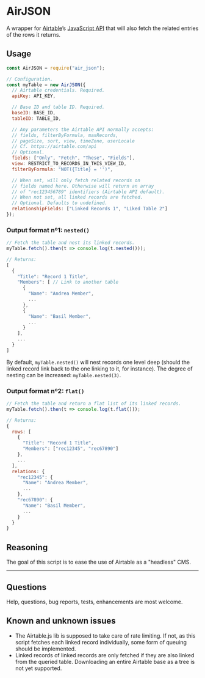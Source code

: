 # AirJSON

A wrapper for [Airtable](https://airtable.com)’s [JavaScript API](https://github.com/Airtable/airtable.js) that will also fetch the related entries of the rows it returns.

## Usage

```javascript
const AirJSON = require("air_json");

// Configuration.
const myTable = new AirJSON({
  // Airtable credentials. Required.
  apiKey: API_KEY,

  // Base ID and table ID. Required.
  baseID: BASE_ID,
  tableID: TABLE_ID,

  // Any parameters the Airtable API normally accepts:
  // fields, filterByFormula, maxRecords,
  // pageSize, sort, view, timeZone, userLocale
  // Cf. https://airtable.com/api
  // Optional.
  fields: ["Only", "Fetch", "These", "Fields"],
  view: RESTRICT_TO_RECORDS_IN_THIS_VIEW_ID,
  filterByFormula: "NOT({Title} = '')",

  // When set, will only fetch related records on
  // fields named here. Otherwise will return an array
  // of "rec123456789" identifiers (Airtable API default).
  // When not set, all linked records are fetched.
  // Optional. Defaults to undefined.
  relationshipFields: ["Linked Records 1", "Liked Table 2"]
});
```

### Output format nº1: `nested()`
```javascript
// Fetch the table and nest its linked records.
myTable.fetch().then(t => console.log(t.nested()));

// Returns:
[
  {
    "Title": "Record 1 Title",
    "Members": [ // Link to another table
      {
        "Name": "Andrea Member",
        ...
      },
      {
        "Name": "Basil Member",
        ...
      }
    ],
    ...
  }
]
```
By default, `myTable.nested()` will nest records one level deep (should the linked record link back to the one linking to it, for instance). The degree of nesting can be increased: `myTable.nested(3)`.


### Output format nº2: `flat()`
```javascript
// Fetch the table and return a flat list of its linked records.
myTable.fetch().then(t => console.log(t.flat()));

// Returns:
{
  rows: [
    {
      "Title": "Record 1 Title",
      "Members": ["rec12345", "rec67890"]
    },
    ...
  ],
  relations: {
    "rec12345": {
      "Name": "Andrea Member",
      ...
    },
    "rec67890": {
      "Name": "Basil Member",
      ...
    }
  }
}

```

## Reasoning

The goal of this script is to ease the use of Airtable as a "headless" CMS.

---

## Questions

Help, questions, bug reports, tests, enhancements are most welcome.


## Known and unknown issues

- The Airtable.js lib is supposed to take care of rate limiting. If not, as this script fetches each linked record individually, some form of queuing should be implemented.
- Linked records of linked records are only fetched if they are also linked from the queried table. Downloading an entire Airtable base as a tree is not yet supported.

